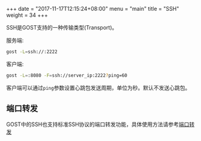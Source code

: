 +++
date = "2017-11-17T12:15:24+08:00"
menu = "main"
title = "SSH"
weight = 34
+++

SSH是GOST支持的一种传输类型(Transport)。

服务端:

```bash
gost -L=ssh://:2222
```

客户端:

```bash
gost -L=:8080 -F=ssh://server_ip:2222?ping=60
```

客户端可以通过`ping`参数设置心跳包发送周期，单位为秒。默认不发送心跳包。

## 端口转发

GOST中的SSH也支持标准SSH协议的端口转发功能，具体使用方法请参考[端口转发](../port-forwarding)
